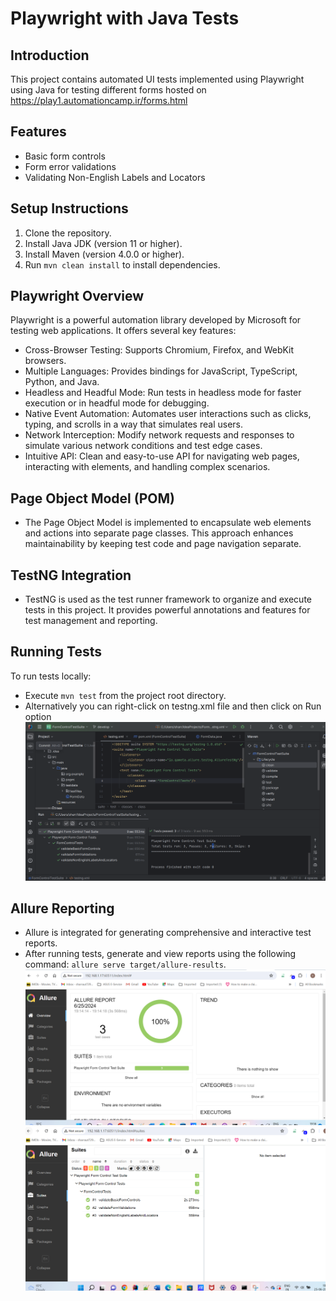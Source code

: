 # Playwright with Java Tests

## Introduction
This project contains automated UI tests implemented using Playwright using Java for testing different forms hosted on https://play1.automationcamp.ir/forms.html

## Features
- Basic form controls
- Form error validations
- Validating Non-English Labels and Locators

## Setup Instructions
1. Clone the repository.
2. Install Java JDK (version 11 or higher).
3. Install Maven (version 4.0.0 or higher).
4. Run `mvn clean install` to install dependencies.

## Playwright Overview
Playwright is a powerful automation library developed by Microsoft for testing web applications. It offers several key features:

- Cross-Browser Testing: Supports Chromium, Firefox, and WebKit browsers.
- Multiple Languages: Provides bindings for JavaScript, TypeScript, Python, and Java.
- Headless and Headful Mode: Run tests in headless mode for faster execution or in headful mode for debugging.
- Native Event Automation: Automates user interactions such as clicks, typing, and scrolls in a way that simulates real users.
- Network Interception: Modify network requests and responses to simulate various network conditions and test edge cases.
- Intuitive API: Clean and easy-to-use API for navigating web pages, interacting with elements, and handling complex scenarios.

## Page Object Model (POM)
- The Page Object Model is implemented to encapsulate web elements and actions into separate page classes. This approach enhances maintainability by keeping test code and page navigation separate.

## TestNG Integration
- TestNG is used as the test runner framework to organize and execute tests in this project. It provides powerful annotations and features for test management and reporting.

## Running Tests
To run tests locally:
- Execute `mvn test` from the project root directory.
- Alternatively you can right-click on testng.xml file and then click on Run option
  ![image](https://github.com/sharraut7294/FormControlTestSuite/blob/master/FormTestExecution.png)
  

## Allure Reporting
- Allure is integrated for generating comprehensive and interactive test reports.
- After running tests, generate and view reports using the following command: `allure serve target/allure-results`.
 ![image](https://github.com/sharraut7294/FormControlTestSuite/blob/master/Allure%20Report%20Execution1.png)
 ![image](https://github.com/sharraut7294/FormControlTestSuite/blob/master/Allure%20Report%20Execution2.png)


